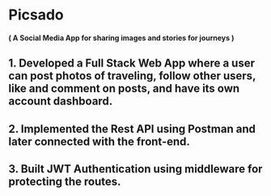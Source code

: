    # Picsado 
#### ( A Social Media App for sharing images and stories for journeys )

## 1. Developed a Full Stack Web App where a user can post photos of traveling, follow other users, like and comment on posts, and have its own account dashboard.
## 2. Implemented the Rest API using Postman and later connected with the front-end.
## 3. Built JWT Authentication using middleware for protecting the routes.



